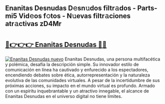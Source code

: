 ## Enanitas Desnudas D𝚎sn𝚞dos filtr𝚊dos - Parts-mi5 Vid𝚎os f𝚘tos - N𝚞evas filtr𝚊ciones atr𝚊ctivas zD4Mr

# <h2><a href="http://mbbh9ao.tromn.icu/?c=Enanitas+Desnudas">🔗👉👉👉 Enanitas Desnudas 🔗🔗</a></h2>

[![Enanitas Desnudas nuevo](https://i.imgur.com/pEAQMta.gif)](http://mbbh9ao.tromn.icu/?c=Enanitas+Desnudas)
Enanitas Desnudas, una persona multifacética y polémica, desafía la descripción simple. Su innovador estilo de comunicación en línea ha cautivado y enfurecido a los espectadores, encendiendo debates sobre ética, autorrepresentación y la naturaleza evolutiva de las comunidades virtuales. A pesar de la incertidumbre de sus próximas acciones, su impacto en el mundo virtual es profundo. Armado con un espíritu inquebrantable y un atractivo innegable, el alcance de Enanitas Desnudas en el universo digital no tiene límites.
